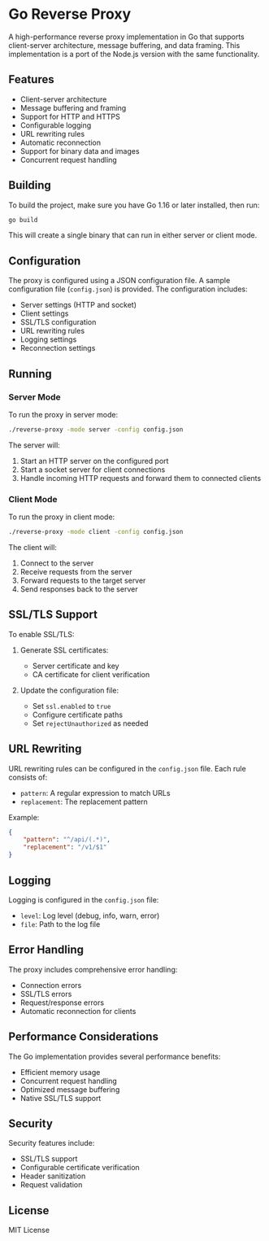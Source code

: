 # Go Reverse Proxy

A high-performance reverse proxy implementation in Go that supports client-server architecture, message buffering, and data framing. This implementation is a port of the Node.js version with the same functionality.

## Features

- Client-server architecture
- Message buffering and framing
- Support for HTTP and HTTPS
- Configurable logging
- URL rewriting rules
- Automatic reconnection
- Support for binary data and images
- Concurrent request handling

## Building

To build the project, make sure you have Go 1.16 or later installed, then run:

```bash
go build
```

This will create a single binary that can run in either server or client mode.

## Configuration

The proxy is configured using a JSON configuration file. A sample configuration file (`config.json`) is provided. The configuration includes:

- Server settings (HTTP and socket)
- Client settings
- SSL/TLS configuration
- URL rewriting rules
- Logging settings
- Reconnection settings

## Running

### Server Mode

To run the proxy in server mode:

```bash
./reverse-proxy -mode server -config config.json
```

The server will:
1. Start an HTTP server on the configured port
2. Start a socket server for client connections
3. Handle incoming HTTP requests and forward them to connected clients

### Client Mode

To run the proxy in client mode:

```bash
./reverse-proxy -mode client -config config.json
```

The client will:
1. Connect to the server
2. Receive requests from the server
3. Forward requests to the target server
4. Send responses back to the server

## SSL/TLS Support

To enable SSL/TLS:

1. Generate SSL certificates:
   - Server certificate and key
   - CA certificate for client verification

2. Update the configuration file:
   - Set `ssl.enabled` to `true`
   - Configure certificate paths
   - Set `rejectUnauthorized` as needed

## URL Rewriting

URL rewriting rules can be configured in the `config.json` file. Each rule consists of:

- `pattern`: A regular expression to match URLs
- `replacement`: The replacement pattern

Example:
```json
{
    "pattern": "^/api/(.*)",
    "replacement": "/v1/$1"
}
```

## Logging

Logging is configured in the `config.json` file:

- `level`: Log level (debug, info, warn, error)
- `file`: Path to the log file

## Error Handling

The proxy includes comprehensive error handling:

- Connection errors
- SSL/TLS errors
- Request/response errors
- Automatic reconnection for clients

## Performance Considerations

The Go implementation provides several performance benefits:

- Efficient memory usage
- Concurrent request handling
- Optimized message buffering
- Native SSL/TLS support

## Security

Security features include:

- SSL/TLS support
- Configurable certificate verification
- Header sanitization
- Request validation

## License

MIT License 